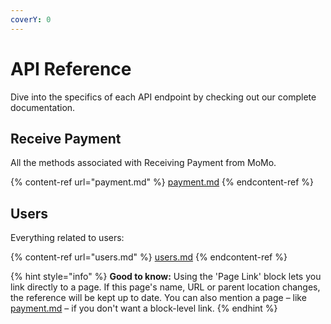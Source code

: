 ```yaml
---
coverY: 0
---
```


# API Reference

Dive into the specifics of each API endpoint by checking out our complete documentation.

## Receive Payment

All the methods associated with Receiving Payment from MoMo.

{% content-ref url="payment.md" %}
[payment.md](payment.md)
{% endcontent-ref %}

## Users

Everything related to users:

{% content-ref url="users.md" %}
[users.md](users.md)
{% endcontent-ref %}

{% hint style="info" %}
**Good to know:** Using the 'Page Link' block lets you link directly to a page. If this page's name, URL or parent location changes, the reference will be kept up to date. You can also mention a page – like [payment.md](payment.md "mention") – if you don't want a block-level link.
{% endhint %}
